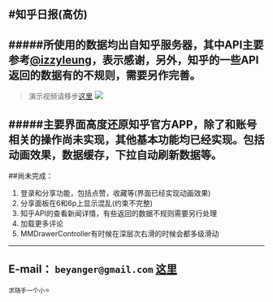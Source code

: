#知乎日报(高仿)
----------
#####所使用的数据均出自知乎服务器，其中API主要参考[@izzyleung](https://github.com/izzyleung/ZhihuDailyPurify/wiki/%E7%9F%A5%E4%B9%8E%E6%97%A5%E6%8A%A5-API-%E5%88%86%E6%9E%90)，表示感谢，另外，知乎的一些API返回的数据有的不规则，需要另作完善。
-----------

>演示视频请移步[这里](http://v.youku.com/v_show/id_XMTQ4NTg2NjI2NA==.html)
![](http://i11.tietuku.com/7e7c9d5e0457a7b8.gif)

#####主要界面高度还原知乎官方APP，除了和账号相关的操作尚未实现，其他基本功能均已经实现。包括动画效果，数据缓存，下拉自动刷新数据等。
-------------
##尚未完成：
1. 登录和分享功能，包括点赞，收藏等(界面已经实现动画效果)
2. 分享面板在6和6p上显示混乱(约束不完整)
3. 知乎API的查看新闻详情，有些返回的数据不规则需要另行处理
4. 加载更多评论
5. MMDrawerController有时候在深层次右滑的时候会都多级滑动
-------------
E-mail： `beyanger@gmail.com`
[这里](http://blog.beyanger.com)
-------------
`求随手一个小`⭐️
